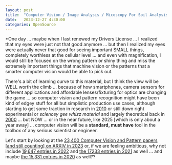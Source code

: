 ```yaml
---
layout: post
title:  "Computer Vision / Image Analysis / Micoscopy For Soil Analysis"
date:   2023-12-27 4:30:00
categories: OpenSource
---
```


*One day ... maybe when I last renewed my Drivers License ...  I realized that my eyes were just not that good anymore ... but then I realized my eyes were actually never that good for seeing important SMALL things, completely worthless at the cellular level ... and even with magnification, I would still be focused on the wrong pattern or shiny thing and miss the extremely important things that machine vision or the patterns that a smarter computer vision would be able to pick out. 

There's a bit of learning curve to this material, but I think the view will be WELL worth the climb ... because of how smartphones, camera sensors for different applications and affordable lenses/fixturing for optics are changing the game ... so computer vision and pattern recognition might have been kind of edgey stuff for all but simplistic production use cases, although starting to get some traction in research in [2010](https://arxiv.org/list/cs.CV/10) or still down right experimental or *sciencey gee whizz material* and largely theoretical back in [2000](https://arxiv.org/list/cs.CV/00) ... but NOW ... or in the near future, like 2025 [which is only about a year away] ... computer vision will be a **standard, must have** tool in the toolbox of any serious scientist or engineer.

Let's start by looking at the [23,400 Computer Vision and Pattern papers [and still counting] on ARXIV in 2023](https://arxiv.org/list/cs.CV/23) or, if we are feeling ambitious, why not include [19,647 entries in 2022](https://arxiv.org/list/cs.CV/22) and [the 17233 entries in 2021](https://arxiv.org/list/cs.CV/21) as well ... and maybe [the 15,331 entries in 2020](https://arxiv.org/list/cs.CV/20) as well??